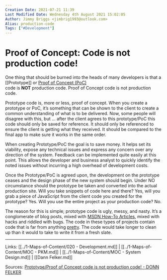 ```yaml
---
Creation Date: 2021-07-21 11:39
Last Modified Date: Wednesday 4th August 2021 15:02:05
Author: Jimmy Briggs <jimbrig1993@outlook.com>
Alias: production-code
Tags: ["#Development"]
---
```


# Proof of Concept: Code is not production code!

One thing that should be burned into the heads of many developers is that a [[Prototype]] or [Proof of Concept (PoC)](http://en.wikipedia.org/wiki/Proof_of_concept)  
code is **NOT** production code. Proof of Concept code is not production code.

Prototype code is, more or less, proof of concept. When you create a prototype or PoC, it’s something that can be shown to the client to create a common understanding of what is to be delivered. Now, some people will disagree with this, but … after the client agrees to this prototype/PoC this code should only be saved for reference. It should only be referenced to ensure the client is getting what they received. It should be compared to the final app to make sure it works in the same order.

When creating Prototype/PoC the goal is to save money. It helps set its viability, expose any technical issues and express any concern over any  
direction of the system. Feedback can be implemented quite easily at this point. This allows the developer and business analyst to quickly identify the noted issues without incurring a high overhead of development costs.

Once the Prototype/PoC is agreed upon, the development on the prototype ceases and the design phase of the new system should begin. Under NO circumstance should the prototype be taken and converted into the actual production site. Will you take snippets of code here and there? Yes, will you grab a piece of JavaScript from the client code you created for the prototype? Yes. Will you use the entire project as your production code? No.

The reason for this is simple; prototype code is ugly, messy, and nasty. It’s a conglomerate of blog posts, mixed with [MSDN How-To Articles](http://msdn2.microsoft.com/en-us/library/aa139637.aspx), mixed with hacks and riddled with bugs. The code in these types of projects contain code that is far from anything [pretty](http://www.codinghorror.com/blog/archives/000615.html). The code would take longer to clean up than it would to take to write it from a fresh slate.

***

Links: [[../1-Maps-of-Content/020 - Development.md]] | [[../1-Maps-of-Content/MOC - PKM.md]] | [[../1-Maps-of-Content/MOC - System Design.md]] | [[Dann Felker.md]]

Sources: [Prototype/Proof of Concept code is not production code! - DONN FELKER](https://www.donnfelker.com/prototypeproof-of-concept-code-is-not-production-code/)

